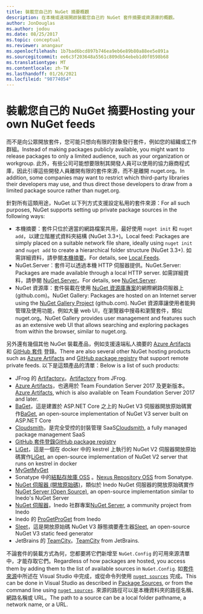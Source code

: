 ```yaml
---
title: 裝載您自己的 NuGet 摘要概觀
description: 在本機或遠端開啟裝載您自己的 NuGet 套件摘要或資源庫的概觀。
author: JonDouglas
ms.author: jodou
ms.date: 08/25/2017
ms.topic: conceptual
ms.reviewer: anangaur
ms.openlocfilehash: 1b7bad6bcd897b746ea9eb6e89b80a88ee5e891a
ms.sourcegitcommit: ee6c3f203648a5561c809db54ebeb1d0f0598b68
ms.translationtype: MT
ms.contentlocale: zh-TW
ms.lasthandoff: 01/26/2021
ms.locfileid: "98774054"
---
```

# <a name="hosting-your-own-nuget-feeds"></a><span data-ttu-id="13f4f-103">裝載您自己的 NuGet 摘要</span><span class="sxs-lookup"><span data-stu-id="13f4f-103">Hosting your own NuGet feeds</span></span>

<span data-ttu-id="13f4f-104">而不是向公眾開放套件，您可能只想向有限的對象發行套件，例如您的組織或工作群組。</span><span class="sxs-lookup"><span data-stu-id="13f4f-104">Instead of making packages publicly available, you might want to release packages to only a limited audience, such as your organization or workgroup.</span></span> <span data-ttu-id="13f4f-105">此外，有些公司可能想要限制其開發人員可以使用的協力廠商程式庫，因此引導這些開發人員離開有限的套件來源，而不是離開 nuget.org。</span><span class="sxs-lookup"><span data-stu-id="13f4f-105">In addition, some companies may want to restrict which third-party libraries their developers may use, and thus direct those developers to draw from a limited package source rather than nuget.org.</span></span>

<span data-ttu-id="13f4f-106">針對所有這類用途，NuGet 以下列方式支援設定私用的套件來源：</span><span class="sxs-lookup"><span data-stu-id="13f4f-106">For all such purposes, NuGet supports setting up private package sources in the following ways:</span></span>

- <span data-ttu-id="13f4f-107">本機摘要：套件只位於適當的網路檔案共用，最好使用 `nuget init` 和 `nuget add`，以建立階層式資料夾結構 (NuGet 3.3+)。</span><span class="sxs-lookup"><span data-stu-id="13f4f-107">Local feed: Packages are simply placed on a suitable network file share, ideally using `nuget init` and `nuget add` to create a hierarchical folder structure (NuGet 3.3+).</span></span> <span data-ttu-id="13f4f-108">如需詳細資料，請參閱[本機摘要](../hosting-packages/local-feeds.md)。</span><span class="sxs-lookup"><span data-stu-id="13f4f-108">For details, see [Local Feeds](../hosting-packages/local-feeds.md).</span></span>
- <span data-ttu-id="13f4f-109">NuGet.Server：套件可以透過本機 HTTP 伺服器提供。</span><span class="sxs-lookup"><span data-stu-id="13f4f-109">NuGet.Server: Packages are made available through a local HTTP server.</span></span> <span data-ttu-id="13f4f-110">如需詳細資料，請參閱 [NuGet.Server](../hosting-packages/nuget-server.md)。</span><span class="sxs-lookup"><span data-stu-id="13f4f-110">For details, see [NuGet.Server](../hosting-packages/nuget-server.md).</span></span>
- <span data-ttu-id="13f4f-111">NuGet 資源庫：套件裝載在使用 [NuGet 資源庫專案](https://github.com/NuGet/NuGetGallery#build-and-run-the-gallery-in-arbitrary-number-easy-steps)的網際網路伺服器上 (github.com)。</span><span class="sxs-lookup"><span data-stu-id="13f4f-111">NuGet Gallery: Packages are hosted on an Internet server using the [NuGet Gallery Project](https://github.com/NuGet/NuGetGallery#build-and-run-the-gallery-in-arbitrary-number-easy-steps) (github.com).</span></span> <span data-ttu-id="13f4f-112">NuGet 資源庫讓使用者能夠管理及使用功能，例如大量 web UI，在瀏覽器中搜尋和瀏覽套件，類似 nuget.org。</span><span class="sxs-lookup"><span data-stu-id="13f4f-112">NuGet Gallery provides user management and features such as an extensive web UI that allows searching and exploring packages from within the browser, similar to nuget.org.</span></span>

<span data-ttu-id="13f4f-113">另外還有幾個其他 NuGet 裝載產品，例如支援遠端私人摘要的 [Azure Artifacts](https://www.visualstudio.com/docs/package/nuget/publish) 和 [GitHub 套件](https://help.github.com/articles/configuring-nuget-for-use-with-github-package-registry) 登錄。</span><span class="sxs-lookup"><span data-stu-id="13f4f-113">There are also several other NuGet hosting products such as [Azure Artifacts](https://www.visualstudio.com/docs/package/nuget/publish) and [GitHub package registry](https://help.github.com/articles/configuring-nuget-for-use-with-github-package-registry) that support remote private feeds.</span></span> <span data-ttu-id="13f4f-114">以下是這類產品的清單：</span><span class="sxs-lookup"><span data-stu-id="13f4f-114">Below is a list of such products:</span></span>

- <span data-ttu-id="13f4f-115">JFrog 的 [Artifactory](https://www.jfrog.com/artifactory/)。</span><span class="sxs-lookup"><span data-stu-id="13f4f-115">[Artifactory](https://www.jfrog.com/artifactory/) from JFrog.</span></span>
- <span data-ttu-id="13f4f-116">[Azure Artifacts](https://www.visualstudio.com/docs/package/nuget/publish)，也適用於 Team Foundation Server 2017 及更新版本。</span><span class="sxs-lookup"><span data-stu-id="13f4f-116">[Azure Artifacts](https://www.visualstudio.com/docs/package/nuget/publish), which is also available on Team Foundation Server 2017 and later.</span></span>
- <span data-ttu-id="13f4f-117">[BaGet](https://github.com/loic-sharma/BaGet)，這是建置於 ASP.NET Core 之上的 NuGet V3 伺服器開放原始碼實作</span><span class="sxs-lookup"><span data-stu-id="13f4f-117">[BaGet](https://github.com/loic-sharma/BaGet), an open-source implementation of NuGet V3 server built on ASP.NET Core</span></span>
- <span data-ttu-id="13f4f-118">[Cloudsmith](https://cloudsmith.io/l/nuget-feed/)，是完全受控的封裝管理 SaaS</span><span class="sxs-lookup"><span data-stu-id="13f4f-118">[Cloudsmith](https://cloudsmith.io/l/nuget-feed/), a fully managed package management SaaS</span></span>
- [<span data-ttu-id="13f4f-119">GitHub 套件登錄</span><span class="sxs-lookup"><span data-stu-id="13f4f-119">GitHub package registry</span></span>](https://help.github.com/articles/configuring-nuget-for-use-with-github-package-registry)
- <span data-ttu-id="13f4f-120">[LiGet](https://github.com/ai-traders/liget)，這是一個在 docker 中的 kestrel 上執行的 NuGet V2 伺服器開放原始碼實作</span><span class="sxs-lookup"><span data-stu-id="13f4f-120">[LiGet](https://github.com/ai-traders/liget), an open-source implementation of NuGet V2 server that runs on kestrel in docker</span></span>
- [<span data-ttu-id="13f4f-121">MyGet</span><span class="sxs-lookup"><span data-stu-id="13f4f-121">MyGet</span></span>](https://myget.org)
- <span data-ttu-id="13f4f-122">Sonatype 中的[結點存放庫 OSS](https://www.sonatype.com/nexus-repository-oss) 。</span><span class="sxs-lookup"><span data-stu-id="13f4f-122">[Nexus Repository OSS](https://www.sonatype.com/nexus-repository-oss) from Sonatype.</span></span>
- <span data-ttu-id="13f4f-123">[NuGet 伺服器 (開放原始碼)](https://github.com/svenkle/nuget-server)，類似於 Inedo NuGet 伺服器的開放原始碼實作</span><span class="sxs-lookup"><span data-stu-id="13f4f-123">[NuGet Server (Open Source)](https://github.com/svenkle/nuget-server), an open-source implementation similar to Inedo's NuGet Server</span></span>
- <span data-ttu-id="13f4f-124">[NuGet 伺服器](http://nugetserver.net/)，Inedo 社群專案</span><span class="sxs-lookup"><span data-stu-id="13f4f-124">[NuGet Server](http://nugetserver.net/), a community project from Inedo</span></span>
- <span data-ttu-id="13f4f-125">Inedo 的 [ProGet](https://inedo.com/proget)</span><span class="sxs-lookup"><span data-stu-id="13f4f-125">[ProGet](https://inedo.com/proget) from Inedo</span></span>
- <span data-ttu-id="13f4f-126">[Sleet](https://github.com/emgarten/sleet)，這是開放原始碼 NuGet V3 靜態摘要產生器</span><span class="sxs-lookup"><span data-stu-id="13f4f-126">[Sleet](https://github.com/emgarten/sleet), an open-source NuGet V3 static feed generator</span></span>
- <span data-ttu-id="13f4f-127">JetBrains 的 [TeamCity](https://www.jetbrains.com/teamcity/)。</span><span class="sxs-lookup"><span data-stu-id="13f4f-127">[TeamCity](https://www.jetbrains.com/teamcity/) from JetBrains.</span></span>

<span data-ttu-id="13f4f-128">不論套件的裝載方式為何，您都要將它們新增至 `NuGet.Config` 的可用來源清單中，才能存取它們。</span><span class="sxs-lookup"><span data-stu-id="13f4f-128">Regardless of how packages are hosted, you access them by adding them to the list of available sources in `NuGet.Config`.</span></span> <span data-ttu-id="13f4f-129">如[套件來源](../consume-packages/install-use-packages-visual-studio.md#package-sources)中所述在 Visual Studio 中完成，或從命令列使用 [`nuget sources`](../reference/cli-reference/cli-ref-sources.md) 完成。</span><span class="sxs-lookup"><span data-stu-id="13f4f-129">This can be done in Visual Studio as described in [Package Sources](../consume-packages/install-use-packages-visual-studio.md#package-sources), or from the command line using [`nuget sources`](../reference/cli-reference/cli-ref-sources.md).</span></span> <span data-ttu-id="13f4f-130">來源的路徑可以是本機資料夾的路徑名稱、網路名稱或 URL。</span><span class="sxs-lookup"><span data-stu-id="13f4f-130">The path to a source can be a local folder pathname, a network name, or a URL.</span></span>
